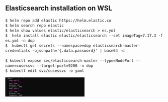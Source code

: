 ## **Elasticsearch installation on WSL**

    $ helm repo add elastic https://helm.elastic.co
    $ helm search repo elastic
    $ helm show values elastic/elasticsearch > es.yml
    $  helm install elastic elastic/elasticsearch --set imageTag=7.17.3 -f es.yml -n dop
    $  kubectl get secrets --namespace=dop elasticsearch-master-credentials -ojsonpath='{.data.password}' | base64 -d

    $ kubectl expose svc/elasticsearch-master --type=NodePort --name=cusessvc --target-port=9200 -n dop
    $ kubectl edit svc/cusessvc -o yaml

<img src="elasticsearch/es1.png"  width="50%" height="20%">